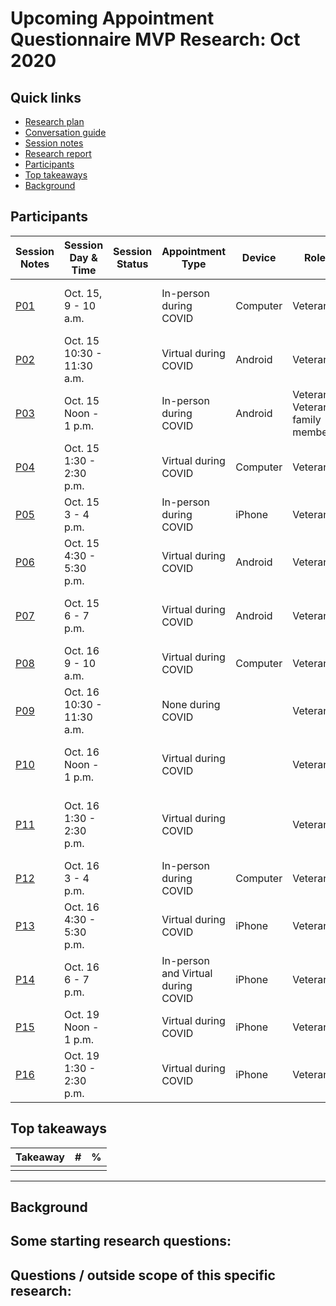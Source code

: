 # Upcoming Appointment Questionnaire MVP Research: Oct 2020

## Quick links

- [Research plan]()
- [Conversation guide]()
- [Session notes]()
- [Research report]()
- [Participants](#participants)
- [Top takeaways](#top-takeaways)
- [Background](#background)

## Participants

| Session Notes   | Session Day & Time | Session Status | Appointment Type         | Device        |Role                                                  | Gender | Ethnicity                                               | Age      | Education                | Branch             | Location | 
| ------------------------------------------------------------ | ------------ | ------------ | ------------ | ----------------------------------------------------- | ------ | ------------------------------------------------------- | -------- | ------------------------ | ------------------ | -------- | ------------------------ |
| [P01]() | Oct. 15, 9 - 10 a.m. | | In-person during COVID | Computer | Veteran | Male | Hispanic, Latino, or Spanish Origin | 55 - 64  | Master's degree | Army | FL |
| [P02]() | Oct. 15 10:30 - 11:30 a.m. | | Virtual during COVID | Android | Veteran | Male | White or Caucasian | 55 - 64 | Master's degree | Army | SC |
| [P03]() | Oct. 15 Noon - 1 p.m. | | In-person during COVID | Android | Veteran, Veteran's family member | Female | White or Caucasian | 55 - 64 | Bachelor's degree | Army | IL |
| [P04]() | Oct. 15 1:30 - 2:30 p.m. | | Virtual during COVID | Computer | Veteran | Male | White or Caucasian | 35 - 44 | Some college (no degree) | Marine Corps | NC |
| [P05]() | Oct. 15 3 - 4 p.m. | | In-person during COVID | iPhone | Veteran | Female | Black or African American | 45 - 54 | Master's degree | Army | KY |
| [P06]() | Oct. 15 4:30 - 5:30 p.m. | | Virtual during COVID | Android | Veteran | Male | White or Caucasian | 45 - 54 | Some college (no degree) | Navy | IN |
| [P07]() | Oct. 15 6 - 7 p.m. | | Virtual during COVID | Android | Veteran | Male | Black or African American | 45 - 54 | Associates degree/trade certificate/vocational training | Army | MD |
| [P08]() | Oct. 16 9 - 10 a.m. | | Virtual during COVID | Computer | Veteran | Male | Black or African American | 55 - 64 | Some college (no degree) | Air Force | NC |
| [P09]() | Oct. 16 10:30 - 11:30 a.m. | | None during COVID | | Veteran | Male | White Caucasian | 25-34 | Master's degree | Air Force | NY |
| [P10]() | Oct. 16 Noon - 1 p.m. | | Virtual during COVID | | Veteran | Female | Hispanic, Latino, or Spanish Origin | 25 - 34 | Bachelor's degree | Army | CA |
| [P11]() | Oct. 16 1:30 - 2:30 p.m. | | Virtual during COVID | | Veteran | Male | Black or African American, White or Caucasian | 25 - 34 | Some college (no degree) | Army | NY |
| [P12]() | Oct. 16 3 - 4 p.m. | | In-person during COVID | Computer | Veteran | Male | White or Caucasian | 45 - 54 | Bachelor's degree | Marine Corps | Navy | PA |
| [P13]() | Oct. 16 4:30 - 5:30 p.m. | | Virtual during COVID | iPhone | Veteran | Female | Black or African American | 55 - 64 | Some college (no degree) | Marine Corps | GA |
| [P14]() | Oct. 16 6 - 7 p.m. | | In-person and Virtual during COVID | iPhone | Veteran | Female | Other | 45 - 54 | Master's degree | Air Force, Navy | MI |
| [P15]() | Oct. 19 Noon - 1 p.m. | | Virtual during COVID | iPhone | Veteran | Male | White or Caucasian | 45 - 54 | Master's degree | Navy | HI |
| [P16]() | Oct. 19 1:30 - 2:30 p.m. | | Virtual during COVID | iPhone | Veteran | Male | White or Caucasian | 55 - 64 | Some college (no degree) | Navy | PA |

## 


## Top takeaways

| Takeaway                                                     | #    | %    |
| ------------------------------------------------------------ | ---- | ---- |
|                                                              |      |      |

******

## Background


## Some starting research questions:


## Questions / outside scope of this specific research:

